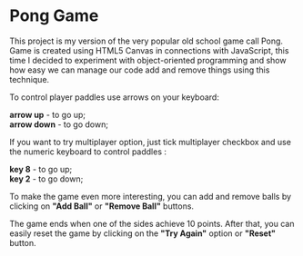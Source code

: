 # Pong Game 

This project is my version of the very popular old school game call Pong.
Game is created using HTML5 Canvas in connections with JavaScript, this time I decided to experiment with object-oriented programming and show how easy we can manage our code add and remove things using this technique.


To control player paddles use arrows on your keyboard:

**arrow up** - to go up;<br>
**arrow down** - to go down;


If you want to try multiplayer option, just tick multiplayer checkbox and use the numeric keyboard to control paddles :

**key 8** - to go up;<br>
**key 2** - to go down;


To make the game even more interesting, you can add and remove balls by clicking on **"Add Ball"** or **"Remove Ball"** buttons.


The game ends when one of the sides achieve 10 points. After that, you can easily reset the game by clicking on the **"Try Again"** option or **"Reset"** button. 